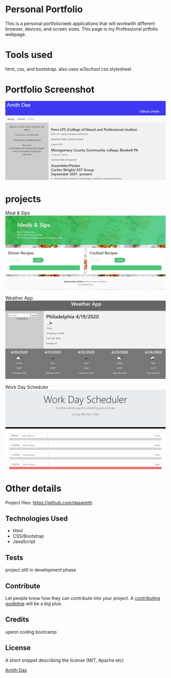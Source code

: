 # Personal Portfolio
This is a personal portfolio/web applications that will workwith different browser, devices, and screen sizes. This page is my Professional prtfolio webpage.

# Tools used
html, css, and bootstrap.
also uses w3school css stylesheet

# Portfolio Screenshot
![Screenshot](image/sc.JPG)

# projects
Meal & Sips
<img src="image/MealPrep.JPG">

Weather App
<img src="image/WeatherApp.JPG">

Work Day Scheduler
<img src="image/todo.JPG">


# Other details
Project files: 
https://github.com/dasamith

## Technologies Used

* Html
* CSS/Bootstrap
* JavaScript

## Tests
project still in development phase


## Contribute

Let people know how they can contribute into your project. A [contributing guideline](https://github.com/zulip/zulip-electron/blob/master/CONTRIBUTING.md) will be a big plus.

## Credits
upenn coding bootcamp


## License
A short snippet describing the license (MIT, Apache etc)

[Amith Das]()
